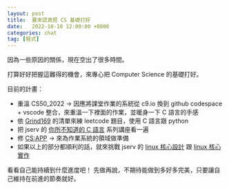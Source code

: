 ```yaml
---
layout: post
title:  要來認真把 CS 基礎打好
date:   2022-10-10 12:00:00 +0800
categories: chat
tag: [程式]
---
```


因為一些原因的關係，現在空出了很多時間。

打算好好把握這難得的機會，來專心把 Computer Science 的基礎打好。

目前的計畫：

* 重溫 CS50_2022 -> 因應將課堂作業的系統從 c9.io 換到 github codespace + vscode 整合，來重溫一下裡面的作業，並暖身一下 C 語言的手感
* 依 [Grind169](https://www.techinterviewhandbook.org/grind75?hours=12&weeks=13) 的清單來練 leetcode 題目，使用 C 語言跟 python
* 把 jserv 的 [你所不知道的 C 語言](https://hackmd.io/@sysprog/c-programming) 系列講座看一遍
* 修 [CS:APP](http://csapp.cs.cmu.edu/) -> 來為作業系統的領域做準備
* 如果以上的部分都順利的話，就來挑戰 jserv 的 [linux 核心設計](https://hackmd.io/@sysprog/linux-kernel-internal) 跟 [linux 核心實作](http://wiki.csie.ncku.edu.tw/linux/schedule)

看看自己能持續到什麼進度吧！
先做再說，不期待能做到多好多完美，只要讓自己維持在前進的節奏就好。
